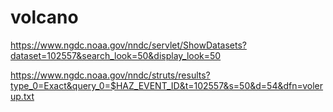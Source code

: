 # volcano

https://www.ngdc.noaa.gov/nndc/servlet/ShowDatasets?dataset=102557&search_look=50&display_look=50

https://www.ngdc.noaa.gov/nndc/struts/results?type_0=Exact&query_0=$HAZ_EVENT_ID&t=102557&s=50&d=54&dfn=volerup.txt

